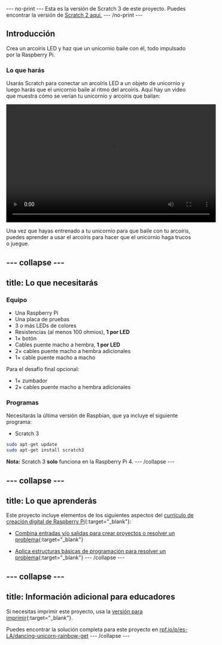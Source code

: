 --- no-print --- 
Esta es la versión de Scratch 3 de este proyecto. Puedes encontrar la versión de [Scratch 2 aquí.](https://projects.raspberrypi.org/es-LA/projects/dancing-unicorn-rainbow-scratch2) 
--- /no-print ---

## Introducción

Crea un arcoíris LED y haz que un unicornio baile con él, todo impulsado por la Raspberry Pi.

### Lo que harás

Usarás Scratch para conectar un arcoíris LED a un objeto de unicornio y luego harás que el unicornio baile al ritmo del arcoíris. Aquí hay un video que muestra cómo se verían tu unicornio y arcoíris que bailan:

<video width="560" height="315" controls> <source src="resources/Screencast.mp4" type="video/mp4"> Tu navegador no soporta la etiqueta de vídeo, prueba FireFox o Chrome </video> 

Una vez que hayas entrenado a tu unicornio para que baile con tu arcoíris, puedes aprender a usar el arcoíris para hacer que el unicornio haga trucos o juegue.

--- collapse ---
---
title: Lo que necesitarás
---

### Equipo

+ Una Raspberry Pi
+ Una placa de pruebas
+ 3 o más LEDs de colores
+ Resistencias (al menos 100 ohmios), **1 por LED**
+ 1× botón
+ Cables puente macho a hembra, **1 por LED**
+ 2× cables puente macho a hembra adicionales
+ 1× cable puente macho a macho

Para el desafío final opcional:

+ 1× zumbador
+ 2× cables puente macho a hembra adicionales

### Programas

Necesitarás la última versión de Raspbian, que ya incluye el siguiente programa:

+ Scratch 3

```bash
sudo apt-get update
sudo apt-get install scratch3
```

**Nota:** Scratch 3 **solo** funciona en la Raspberry Pi 4. --- /collapse ---

--- collapse ---
---
title: Lo que aprenderás
---

Este proyecto incluye elementos de los siguientes aspectos del [currículo de creación digital de Raspberry Pi](http://rpf.io/curriculum){:target="_blank"}:

+ [Combina entradas y/o salidas para crear proyectos o resolver un problema](https://curriculum.raspberrypi.org/physical-computing/builder/){:target="_blank"}

+ [Aplica estructuras básicas de programación para resolver un problema](https://www.raspberrypi.org/curriculum/programming/builder){:target="_blank"} --- /collapse ---

--- collapse ---
---
title: Información adicional para educadores
---

Si necesitas imprimir este proyecto, usa la [versión para imprimir](https://projects.raspberrypi.org/es-LA/projects/dancing-unicorn-rainbow/print){:target="_blank"}.

Puedes encontrar la solución completa para este proyecto en [rpf.io/p/es-LA/dancing-unicorn-rainbow-get](https://rpf.io/p/es-LA/dancing-unicorn-rainbow-get) --- /collapse ---